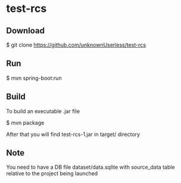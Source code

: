 # test-rcs

## Download

$ git clone https://github.com/unknownUserless/test-rcs

## Run

$ mvn spring-boot:run

## Build

To build an executable .jar file 

$ mvn package

After that you will find test-rcs-1.jar in target/ directory

## Note

You need to have a DB file dataset/data.sqlite with source_data table relative to the project being launched
